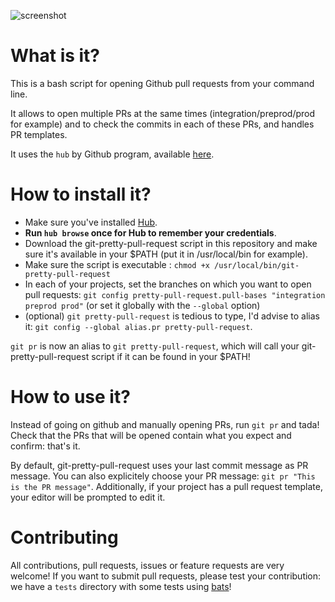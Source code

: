 ![screenshot](./screenshot.png)

# What is it?

This is a bash script for opening Github pull requests from your command line.

It allows to open multiple PRs at the same times (integration/preprod/prod for example) and to check the commits in each of these PRs, and handles PR templates.

It uses the `hub` by Github program, available [here](https://hub.github.com/).

# How to install it?

- Make sure you've installed [Hub](https://hub.github.com/).
- **Run `hub browse` once for Hub to remember your credentials**.
- Download the git-pretty-pull-request script in this repository and make sure it's available in your $PATH (put it in /usr/local/bin for example).
- Make sure the script is executable : `chmod +x /usr/local/bin/git-pretty-pull-request`
- In each of your projects, set the branches on which you want to open pull requests: `git config pretty-pull-request.pull-bases "integration preprod prod"` (or set it globally with the `--global` option)
- (optional) `git pretty-pull-request` is tedious to type, I'd advise to alias it: `git config --global alias.pr pretty-pull-request`.

`git pr` is now an alias to `git pretty-pull-request`, which will call your git-pretty-pull-request script if it can be found in your $PATH!

# How to use it?

Instead of going on github and manually opening PRs, run `git pr` and tada! Check that the PRs that will be opened contain what you expect and confirm: that's it.

By default, git-pretty-pull-request uses your last commit message as PR message. You can also explicitely choose your PR message: `git pr "This is the PR message"`.
Additionally, if your project has a pull request template, your editor will be prompted to edit it.

# Contributing

All contributions, pull requests, issues or feature requests are very welcome!
If you want to submit pull requests, please test your contribution: we have a `tests` directory with some tests using [bats](https://github.com/sstephenson/bats)!
